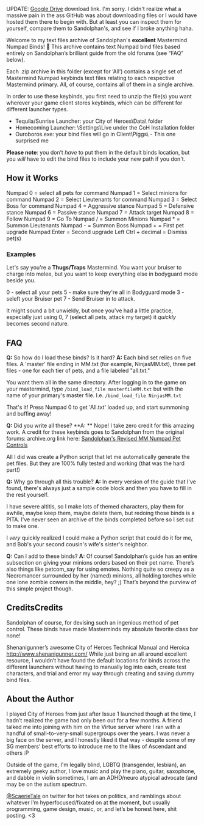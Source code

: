 UPDATE: [Google Drive](https://drive.google.com/drive/folders/1VMip6oCxyxNFEISLbuJ6QKlgz_OOsoUl?usp=sharing) download link.  I'm sorry.  I didn't realize what a massive pain in the ass GitHub was about downloading files or I would have hosted them there to begin with.  But at least you can inspect them for yourself, compare them to Sandolphan's, and see if I broke anything haha.

Welcome to my text files archive of Sandolphan's **excellent** Mastermind Numpad Binds! 👋 This archive contains text Numpad bind files based entirely on Sandolphan’s brilliant guide from the old forums (see “FAQ” below).

Each .zip archive in this folder (except for ‘All’) contains a single set of Mastermind Numpad keybinds text files relating to each respective Mastermind primary.  All, of course, contains all of them in a single archive.

In order to use these keybinds, you first need to unzip the file(s) you want wherever your game client stores keybinds, which can be different for different launcher types.
- Tequila/Sunrise Launcher: your City of Heroes\Data\ folder
- Homecoming Launcher: \Settings\Live under the CoH Installation folder
- Ouroboros.exe: your bind files will go in Client\Piggs\ - This one surprised me

**Please note**: you don’t *have* to put them in the default binds location, but you *will* have to edit the bind files to include your new path if you don't.

## How it Works
Numpad 0 = select all pets for command
Numpad 1 = Select minions for command
Numpad 2 = Select Lieutenants for command
Numpad 3 = Select Boss for command
Numpad 4 = Aggressive stance
Numpad 5 = Defensive stance
Numpad 6 = Passive stance
Numpad 7 = Attack target
Numpad 8 = Follow
Numpad 9 = Go To
Numpad / = Summon Minions
Numpad * = Summon Lieutenants
Numpad - = Summon Boss
Numpad + = First pet upgrade
Numpad Enter = Second upgrade
Left Ctrl + decimal = Dismiss pet(s)

### Examples
Let's say you're a **Thugs/Traps** Mastermind.  You want your bruiser to charge into melee, but you want to keep everything else in bodyguard mode beside you.

0 - select all your pets
5 - make sure they're all in Bodyguard mode
3 - seleft your Bruiser pet
7 - Send Bruiser in to attack.

It might sound a bit unwieldy, but once you've had a little practice, especially just using 0, 7 (select all pets, attack my target) it *quickly* becomes second nature.

## FAQ
**Q:** So how do I load these binds?  Is it hard?
**A:** Each bind set relies on five files.  A 'master' file ending in MM.txt (for example, NinjasMM.txt), three pet files - one for each tier of pets, and a file labeled "all.txt."

You want them all in the same directory.  After logging in to the game on your mastermind, type `/bind_load_file masterfileMM.txt` but with the name of your primary's master file.  I.e. `/bind_load_file NinjasMM.txt`

That's it!  Press Numpad 0 to get 'All.txt' loaded up, and start summoning and buffing away!

**Q:** Did you write all these?
**A: ** Nope!  I take zero credit for this amazing work.  A credit for these keybinds goes to Sandolphan from the original forums: archive.org link here: [Sandolphan's Revised MM Numpad Pet Controls](https://web.archive.org/web/20120904222729/http://boards.cityofheroes.com/showthread.php?t=117256 "Sandolphan's Revised MM Numpad Pet Controls")  

All I did was create a  Python script that let me automatically generate the pet files.  But they are 100% fully tested and working (that was the hard part!)

**Q:** Why go through all this trouble?
**A:** In every version of the guide that I've found, there's always just a sample code block and then you have to fill in the rest yourself.

I have severe altitis, so I make lots of themed characters, play them for awhile, maybe keep them, maybe delete them, but redoing those binds is a PITA.  I've never seen an archive of the binds completed before so I set out to make one.

I *very* quickly realized I could make a Python script that could do it for me, and Bob's your second cousin's wife's sister's neighbor.

**Q:** Can I add to these binds?
**A:** Of course!  Sandolphan’s guide has an entire subsection on giving your minions orders based on their pet name.  There’s also things like petcom_say for using emotes.  Nothing quite so creepy as a Necromancer surrounded by her (named) minions, all holding torches while one lone zombie cowers in the middle, hey? ;)   That’s beyond the purview of this simple project though.

## CreditsCredits
Sandolphan of course, for devising such an ingenious method of pet control.  These binds have made Masterminds my absolute favorite class bar none!

Shenanigunner’s awesome City of Heroes Technical Manual and Heroica
http://www.shenanigunner.com/ 
While just being an all around excellent resource, I wouldn’t have found the default locations for binds across the different launchers without having to manually log into each, create test characters, and trial and error my way through creating and saving dummy bind files.

## About the Author
I played City of Heroes from just after Issue 1 launched though at the time, I hadn’t realized the game had only been out for a few months.  A friend talked me into joining with him on the Virtue server where I ran with a handful of small-to-very-small supergroups over the years.  I was never a big face on the server, and I honestly liked it that way - despite some of my SG members’ best efforts to introduce me to the likes of Ascendant and others :P

Outside of the game, I'm legally blind, LGBTQ (transgender, lesbian), an extremely geeky author, I love music and play the piano, guitar, saxophone, and dabble in violin sometimes, I am an ADHD/neuro atypical advocate (and may be on the autism spectrum.

[@ScaerieTale](https://www.twitter.com/ScaerieTale "@ScaerieTale") on twitter for hot takes on politics, and ramblings about whatever I’m hyperfocused/fixated on at the moment, but usually programming, game design, music, or, and let’s be honest here, shit posting. <3
